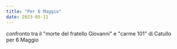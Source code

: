 ```yaml
---
title: "Per 6 Maggio"
date: 2023-05-11
---
```

confronto tra il "morte del fratello Giovanni" e "carme 101" di Catullo  
per 6 Maggio  
